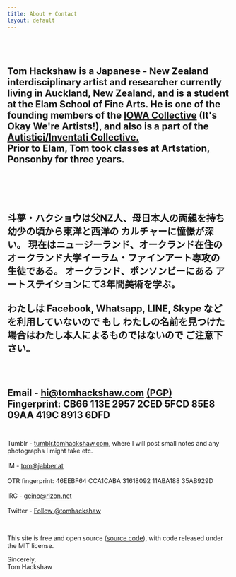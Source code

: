 ```yaml
---
title: About + Contact
layout: default
---
```


<br><br>
Tom Hackshaw is a Japanese - New Zealand interdisciplinary artist and researcher currently living in Auckland, New Zealand, and is a student at the Elam School of Fine Arts. He is one of the founding members of the [IOWA Collective][iowa] (It's Okay We're Artists!), and also is a part of the [Autistici/Inventati Collective.][au]
<br>
Prior to Elam, Tom took classes at Artstation, Ponsonby for three years.
<br><br>
--
<br><br>
斗夢・ハクショウは父NZ人、母日本人の両親を持ち幼少の頃から東洋と西洋の
カルチャーに憧憬が深い。 現在はニュージーランド、オークランド在住の 
オークランド大学イーラム・ファインアート専攻の 生徒である。
オークランド、ポンソンビーにある アートステイションにて3年間美術を学ぶ。
<br><br>
わたしは Facebook, Whatsapp, LINE, Skype などを利用していないので 
もし わたしの名前を見つけた場合はわたし本人によるものではないので 
ご注意下さい。
<br><br>
<br><br>
Email - <a href="mailto:hi@tomhackshaw.com">hi@tomhackshaw.com</a> [(PGP)][pgp]
<br>
Fingerprint: CB66 113E 2957 2CED 5FCD 85E8 09AA 419C 8913 6DFD
<br><br>
-

Tumblr - [tumblr.tomhackshaw.com][tum], where I will post small notes and any photographs I might take etc.
<br><br>
IM - [tom@jabber.at][im]  
<br>
OTR fingerprint: 46EEBF64 CCA1CABA 31618092 11ABA188 35AB929D
<br><br>
IRC - [geino@rizon.net][geino]
<br><br>
Twitter - <a class="twitter-follow-button"
  href="https://twitter.com/tomhackshaw">
Follow @tomhackshaw</a>

<br>

This site is free and open source ([source code][src]), with code released under the MIT license.


Sincerely,
<br>
Tom Hackshaw

[src]: https://github.com/uzur/uzur.github.io
[geino]: irc://irc.rizon.net/geino
[im]: xmpp://tom@jabber.at
[tum]: http://tumblr.tomhackshaw.com
[iowa]: https://iowa.nz
[au]: http://inventati.org
[pgp]: https://tomhackshaw.com/key.asc





